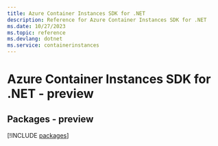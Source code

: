 ```yaml
---
title: Azure Container Instances SDK for .NET
description: Reference for Azure Container Instances SDK for .NET
ms.date: 10/27/2023
ms.topic: reference
ms.devlang: dotnet
ms.service: containerinstances
---
```

# Azure Container Instances SDK for .NET - preview
## Packages - preview
[!INCLUDE [packages](container-instances-index.md)]